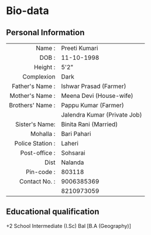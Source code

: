 # Bio-data

## Personal Information

|                  |                              |
| ---------------: | ---------------------------- |
|           Name : | Preeti Kumari                |
|            DOB : | 11-10-1998                   |
|         Height : | 5'2"                         |
|       Complexion | Dark                         |
|  Father's Name : | Ishwar Prasad (Farmer)       |
|  Mother's Name : | Meena Devi (House-wife)      |
| Brothers' Name : | Pappu Kumar (Farmer)         |
|                  | Jalendra Kumar (Private Job) |
|   Sister's Name: | Binita Rani (Married)        |
|        Mohalla : | Bari Pahari                  |
| Police Station : | Laheri                       |
|    Post-office : | Sohsarai                     |
|             Dist | Nalanda                      |
|       Pin-code : | 803118                       |
|    Contact No. : | 9006385369                   |
|                  | 8210973059                   |

## Educational qualification

+2 School
Intermediate (I.Sc)
Bal \[B.A (Geography)\]
